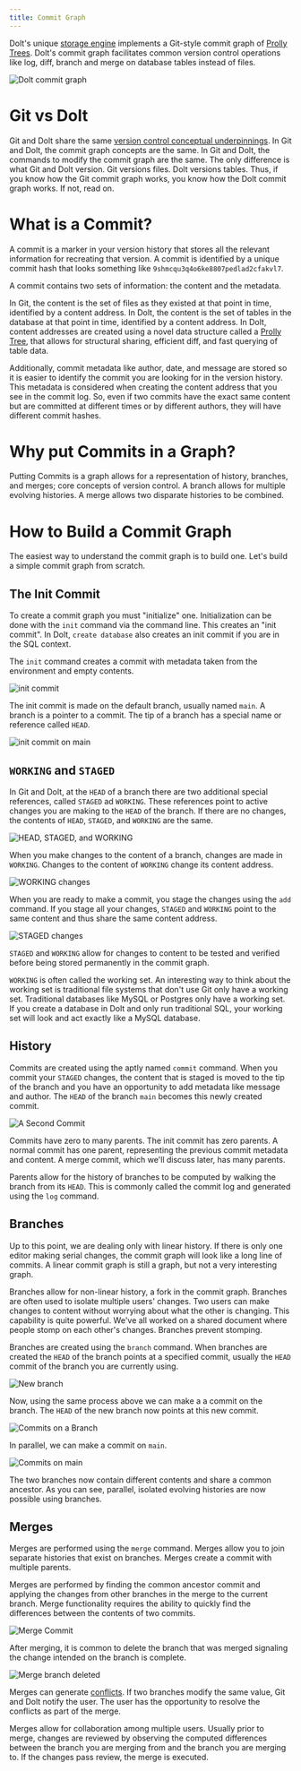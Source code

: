 ```yaml
---
title: Commit Graph
---
```


Dolt's unique [storage engine](https://docs.dolthub.com/architecture/storage-engine) implements a Git-style commit graph of [Prolly Trees](https://docs.dolthub.com/architecture/storage-engine/prolly-tree). Dolt's commit graph facilitates common version control operations like log, diff, branch and merge on database tables instead of files.

![Dolt commit graph](../../.gitbook/assets/commit-graph-featured.png)

# Git vs Dolt

Git and Dolt share the same [version control conceptual underpinnings](https://docs.dolthub.com/concepts/dolt/git). In Git and Dolt, the commit graph concepts are the same. In Git and Dolt, the commands to modify the commit graph are the same. The only difference is what Git and Dolt version. Git versions files. Dolt versions tables. Thus, if you know how the Git commit graph works, you know how the Dolt commit graph works. If not, read on.

# What is a Commit?

A commit is a marker in your version history that stores all the relevant information for recreating that version. A commit is identified by a unique commit hash that looks something like `9shmcqu3q4o6ke8807pedlad2cfakvl7`.

A commit contains two sets of information: the content and the metadata.

In Git, the content is the set of files as they existed at that point in time, identified by a content address. In Dolt, the content is the set of tables in the database at that point in time, identified by a content address. In Dolt, content addresses are created using a novel data structure called a [Prolly Tree](https://docs.dolthub.com/architecture/storage-engine/prolly-tree), that allows for structural sharing, efficient diff, and fast querying of table data.

Additionally, commit metadata like author, date, and message are stored so it is easier to identify the commit you are looking for in the version history. This metadata is considered when creating the content address that you see in the commit log. So, even if two commits have the exact same content but are committed at different times or by different authors, they will have different commit hashes. 

# Why put Commits in a Graph?

Putting Commits is a graph allows for a representation of history, branches, and merges; core concepts of version control. A branch allows for multiple evolving histories. A merge allows two disparate histories to be combined.

# How to Build a Commit Graph

The easiest way to understand the commit graph is to build one. Let's build a simple commit graph from scratch.

## The Init Commit

To create a commit graph you must "initialize" one. Initialization can be done with the `init` command via the command line. This creates an "init commit". In Dolt, `create database` also creates an init commit if you are in the SQL context. 

The `init` command creates a commit with metadata taken from the environment and empty contents.

![init commit](../../.gitbook/assets/commit-graph-init.png)

The init commit is made on the default branch, usually named `main`. A branch is a pointer to a commit. The tip of a branch has a special name or reference called `HEAD`.

![init commit on main](../../.gitbook/assets/commit-graph-main-branch.png)

## `WORKING` and `STAGED`

In Git and Dolt, at the `HEAD` of a branch there are two additional special references, called `STAGED` ad `WORKING`. These references point to active changes you are making to the `HEAD` of the branch. If there are no changes, the contents of `HEAD`, `STAGED`, and `WORKING` are the same. 

![HEAD, STAGED, and WORKING](../../.gitbook/assets/commit-graph-staged-working.png)

When you make changes to the content of a branch, changes are made in `WORKING`. Changes to the content of `WORKING` change its content address.

![WORKING changes](../../.gitbook/assets/commit-graph-working-changes.png)

When you are ready to make a commit, you stage the changes using the `add` command. If you stage all your changes, `STAGED` and `WORKING` point to the same content and thus share the same content address.

![STAGED changes](../../.gitbook/assets/commit-graph-staged-changes.png)

`STAGED` and `WORKING` allow for changes to content to be tested and verified before being stored permanently in the commit graph.

`WORKING` is often called the working set. An interesting way to think about the working set is traditional file systems that don't use Git only have a working set. Traditional databases like MySQL or Postgres only have a working set. If you create a database in Dolt and only run traditional SQL, your working set will look and act exactly like a MySQL database.

## History

Commits are created using the aptly named `commit` command. When you commit your `STAGED` changes, the content that is staged is moved to the tip of the branch and you have an opportunity to add metadata like message and author. The `HEAD` of the branch `main` becomes this newly created commit. 

![A Second Commit](../../.gitbook/assets/commit-graph-second-commit.png)

Commits have zero to many parents. The init commit has zero parents. A normal commit has one parent, representing the previous commit metadata and content. A merge commit, which we'll discuss later, has many parents. 

Parents allow for the history of branches to be computed by walking the branch from its `HEAD`. This is commonly called the commit log and generated using the `log` command.

## Branches

Up to this point, we are dealing only with linear history. If there is only one editor making serial changes, the commit graph will look like a long line of commits. A linear commit graph is still a graph, but not a very interesting graph. 

Branches allow for non-linear history, a fork in the commit graph. Branches are often used to isolate multiple users' changes. Two users can make changes to content without worrying about what the other is changing. This capability is quite powerful. We've all worked on a shared document where people stomp on each other's changes. Branches prevent stomping.

Branches are created using the `branch` command. When branches are created the `HEAD` of the branch points at a specified commit, usually the `HEAD` commit of the branch you are currently using.

![New branch](../../.gitbook/assets/commit-graph-new-branch.png)

Now, using the same process above we can make a a commit on the branch. The `HEAD` of the new branch now points at this new commit. 

![Commits on a Branch](../../.gitbook/assets/commit-graph-commit-on-branch.png)

In parallel, we can make a commit on `main`.

![Commits on main](../../.gitbook/assets/commit-graph-commit-on-main.png)

The two branches now contain different contents and share a common ancestor. As you can see, parallel, isolated evolving histories are now possible using branches.

## Merges

Merges are performed using the `merge` command. Merges allow you to join separate histories that exist on branches. Merges create a commit with multiple parents.

Merges are performed by finding the common ancestor commit and applying the changes from other branches in the merge to the current branch. Merge functionality requires the ability to quickly find the differences between the contents of two commits.

![Merge Commit](../../.gitbook/assets/commit-graph-merge-commit.png)

After merging, it is common to delete the branch that was merged signaling the change intended on the branch is complete.

![Merge branch deleted](../../.gitbook/assets/commit-graph-merge-branch-deleted.png)

Merges can generate [conflicts](../../concepts/dolt/git/conflicts.md). If two branches modify the same value, Git and Dolt notify the user. The user has the opportunity to resolve the conflicts as part of the merge.

Merges allow for collaboration among multiple users. Usually prior to merge, changes are reviewed by observing the computed differences between the branch you are merging from and the branch you are merging to. If the changes pass review, the merge is executed.